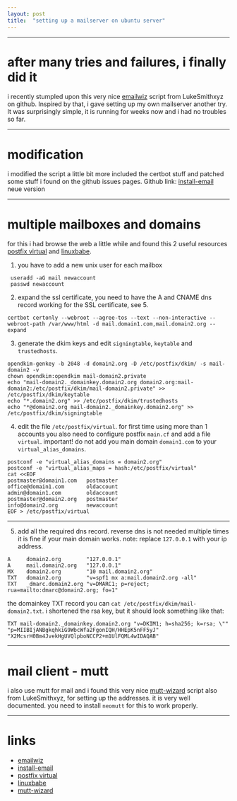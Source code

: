 ```yaml
---
layout: post
title:  "setting up a mailserver on ubuntu server"
---
```


---

after many tries and failures, i finally did it
===============================================

i recently stumpled upon this very nice [emailwiz](https://github.com/LukeSmithxyz/emailwiz) script from LukeSmithxyz on github. Inspired by that, i gave setting up my own mailserver another try. It was surprisingly simple, it is running for weeks now and i had no troubles so far.

---

modification
============
i modified the script a little bit more included the certbot stuff and patched some stuff i found on the github issues pages.
Github link: [install-email](https://github.com/dni/scripts/blob/main/server/install-email.sh)
neue version

---

multiple mailboxes and domains
==============================
for this i had browse the web a little while and found this 2 useful resources [postfix virtual](http://www.postfix.org/VIRTUAL_README.html)
and [linuxbabe](https://www.linuxbabe.com/redhat/host-multiple-mail-domains-in-postfixadmin-centos-rhel).

1. you have to add a new unix user for each mailbox
```
 useradd -aG mail newaccount
 passwd newaccount
```

2. expand the ssl certificate, you need to have the A and CNAME dns record working for the SSL certificate, see 5.
```
certbot certonly --webroot --agree-tos --text --non-interactive --webroot-path /var/www/html -d mail.domain1.com,mail.domain2.org --expand
```

3. generate the dkim keys and edit `signingtable`, `keytable` and `trustedhosts`.
```
opendkim-genkey -b 2048 -d domain2.org -D /etc/postfix/dkim/ -s mail-domain2 -v
chown opendkim:opendkim mail-domain2.private
echo "mail-domain2._domainkey.domain2.org domain2.org:mail-domain2:/etc/postfix/dkim/mail-domain2.private" >> /etc/postfix/dkim/keytable
echo "*.domain2.org" >> /etc/postfix/dkim/trustedhosts
echo "*@domain2.org mail-domain2._domainkey.domain2.org" >> /etc/postfix/dkim/signingtable
```

4. edit the file `/etc/postfix/virtual`.
for first time using more than 1 accounts you also need to configure postfix `main.cf` and add a file `virtual`.
important! do not add you main domain `domain1.com` to your `virtual_alias_domains`.
```
postconf -e "virtual_alias_domains = domain2.org"
postconf -e "virtual_alias_maps = hash:/etc/postfix/virtual"
cat <<EOF
postmaster@domain1.com   postmaster
office@domain1.com       oldaccount
admin@domain1.com        oldaccount
postmaster@domain2.org   postmaster
info@domain2.org         newaccount
EOF > /etc/postfix/virtual
```
---

5. add all the required dns record. reverse dns is not needed multiple times it is fine if your main domain works.
note: replace `127.0.0.1` with your ip address.
```
A     domain2.org        "127.0.0.1"
A     mail.domain2.org   "127.0.0.1"
MX    domain2.org        "10 mail.domain2.org"
TXT   domain2.org        "v=spf1 mx a:mail.domain2.org -all"
TXT   _dmarc.domain2.org "v=DMARC1; p=reject; rua=mailto:dmarc@domain2.org; fo=1"
```
the domainkey TXT record you can `cat /etc/postfix/dkim/mail-domain2.txt`. i shortened the rsa key, but it should look something like that:
```
TXT mail-domain2._domainkey.domain2.org "v=DKIM1; h=sha256; k=rsa; \""
"p=MIIBIjANBgkqhkiG9WbcWfa2FgonIQH/HHEpK5nFF5yJ"
"X2McsrH0Bm4JvekHgUVQlpboNCCP2+m1UlFQML4wIDAQAB"
```
---

mail client - mutt
==================
i also use mutt for mail and i found this very nice [mutt-wizard](https://github.com/LukeSmithxyz/mutt-wizard) script
also from LukeSmithxyz, for setting up the addresses. it is very well documented.
you need to install `neomutt` for this to work properly.

---

links
=====

* [emailwiz](https://github.com/LukeSmithxyz/emailwiz)
* [install-email](https://github.com/dni/scripts/blob/main/server/install-email.sh)
* [postfix virtual](http://www.postfix.org/VIRTUAL_README.html)
* [linuxbabe](https://www.linuxbabe.com/redhat/host-multiple-mail-domains-in-postfixadmin-centos-rhel)
* [mutt-wizard](https://github.com/LukeSmithxyz/mutt-wizard)
